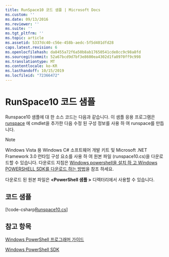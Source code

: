 ```yaml
---
title: RunSpace10 코드 샘플 | Microsoft Docs
ms.custom: ''
ms.date: 09/13/2016
ms.reviewer: ''
ms.suite: ''
ms.tgt_pltfrm: ''
ms.topic: article
ms.assetid: 5337dc40-c56e-458b-aedc-5f5d401dfd28
caps.latest.revision: 6
ms.openlocfilehash: da8455a72f6a50b8ab17650541cde8cc9c98a8fd
ms.sourcegitcommit: 52a67bcd9d7bf3e8600ea4302d1fa8970ff9c998
ms.translationtype: MT
ms.contentlocale: ko-KR
ms.lasthandoff: 10/15/2019
ms.locfileid: "72366472"
---
```

# <a name="runspace10-code-sample"></a>RunSpace10 코드 샘플

Runspace10 샘플에 대 한 소스 코드는 다음과 같습니다. 이 샘플 응용 프로그램은 [runspace](/dotnet/api/System.Management.Automation.Runspaces.RunspaceConfiguration) 에 cmdlet을 추가한 다음 수정 된 구성 정보를 사용 하 여 runspace를 만듭니다.

> [!NOTE]
> Windows Vista 용 Windows C# 소프트웨어 개발 키트 및 Microsoft .NET Framework 3.0 런타임 구성 요소를 사용 하 여 원본 파일 (runspace10.cs)을 다운로드할 수 있습니다. 다운로드 지침은 [Windows powershell을 설치 하 고 Windows POWERSHELL SDK를 다운로드 하는 방법](/powershell/developer/installing-the-windows-powershell-sdk)을 참조 하세요.
>
> 다운로드 된 원본 파일은 **\<PowerShell 샘플 >** 디렉터리에서 사용할 수 있습니다.

## <a name="code-sample"></a>코드 샘플

[!code-csharp[Runspace10.cs](../../../../powershell-sdk-samples/SDK-2.0/csharp/Runspace10/Runspace10.cs#L11-L118 "Runspace10.cs")]

## <a name="see-also"></a>참고 항목

[Windows PowerShell 프로그래머 가이드](./windows-powershell-programmer-s-guide.md)

[Windows PowerShell SDK](../windows-powershell-reference.md)

